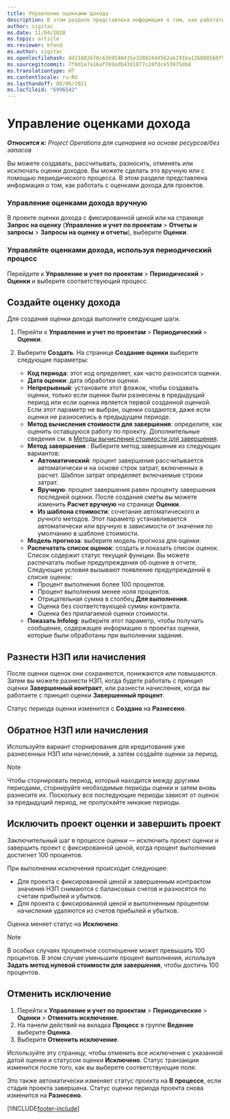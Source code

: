 ```yaml
---
title: Управление оценками дохода
description: В этом разделе представлена информация о том, как работать с оценками дохода для проектов.
author: sigitac
ms.date: 11/04/2020
ms.topic: article
ms.reviewer: kfend
ms.author: sigitac
ms.openlocfilehash: 8d118826f8c63b9540435e320924d4562ab191ba126088560f5def1c1ff0b908
ms.sourcegitcommit: 7f8d1e7a16af769adb43d1877c28fdce53975db8
ms.translationtype: HT
ms.contentlocale: ru-RU
ms.lasthandoff: 08/06/2021
ms.locfileid: "6996542"
---
```

# <a name="manage-revenue-estimates"></a>Управление оценками дохода

_**Относится к:** Project Operations для сценариев на основе ресурсов/без запасов_

Вы можете создавать, рассчитывать, разносить, отменять или исключать оценки доходов. Вы можете сделать это вручную или с помощью периодического процесса. В этом разделе представлена информация о том, как работать с оценками дохода для проектов.

### <a name="manage-revenue-estimates-manually"></a>Управление оценками дохода вручную

В проекте оценки дохода с фиксированной ценой или на странице **Запрос на оценку** (**Управление и учет по проектам** > **Отчеты и запросы** > **Запросы на оценку и отчеты**), выберите **Оценки**.

### <a name="manage-revenue-estimates-using-a-periodic-process"></a>Управляйте оценками дохода, используя периодический процесс

Перейдите к **Управление и учет по проектам** > **Периодический** > **Оценки** и выберите соответствующий процесс.

## <a name="create-a-revenue-estimate"></a>Создайте оценку дохода

Для создания оценки дохода выполните следующие шаги. 

1. Перейти к **Управление и учет по проектам** > **Периодический** > **Оценки**.
2. Выберите **Создать**. На странице **Создание оценки** выберите следующие параметры:

   - **Код периода**: этот код определяет, как часто разносятся оценки.
   - **Дата оценки**: дата обработки оценки.
   - **Непрерывный**: установите этот флажок, чтобы создавать оценки, только если оценки были разнесены в предыдущий период или если оценка является первой созданной оценкой. Если этот параметр не выбран, оценки создаются, даже если оценки не разносились в предыдущем периоде.
   - **Метод вычисления стоимости для завершения**: определите, как оценить оставшуюся работу по проекту. Дополнительные сведения см. в [Методы вычисления стоимости для завершения](cost-complete-methods.md).
   - **Метод завершения** : Выберите метод завершения из следующих вариантов:
     - **Автоматический**: процент завершения рассчитывается автоматически и на основе строк затрат, включенных в расчет. Шаблон затрат определяет включаемые строки затрат.
     - **Вручную**: процент завершения равен проценту завершения последней оценки. После создания сметы вы можете изменить **Расчет вручную** на странице **Оценки**.
     - **Из шаблона стоимости**: сочетание автоматического и ручного методов. Этот параметр устанавливается автоматически или вручную в зависимости от значения по умолчанию в шаблоне стоимости.
   - **Модель прогноза**: выберите модель прогноза для оценки.
   - **Распечатать список оценок**: создать и показать список оценок. Список содержит статус текущей функции. Вы можете распечатать любые предупреждения об оценке в отчете. Следующие условия вызывают появление предупреждений в списке оценок:
     - Процент выполнения более 100 процентов.
     - Процент выполнения менее ноля процентов.
     - Отрицательная сумма в столбец **Для выполнения**.
     - Оценка без соответствующей суммы контракта.
     - Оценка без прилагаемой оценки стоимости.
   - **Показать Infolog**: выберите этот параметр, чтобы получать сообщение, содержащее информацию о проектах оценки, которые были обработаны при выполнении задания.


## <a name="post-wip-or-accruals"></a>Разнести НЗП или начисления

После оценки оценок они сохраняются, понижаются или повышаются. Затем вы можете разнести НЗП, когда будете работать с принцип оценки **Завершенный контракт**, или разнести начисления, когда вы работаете с принцип оценки **Завершенный процент**.
  
Статус периода оценки изменится с **Создано** на **Разнесено**.

## <a name="reverse-wip-or-accruals"></a>Обратное НЗП или начисления

Используйте вариант сторнирования для кредитования уже разнесенных НЗП или начислений, а затем создайте оценки за период.

> [!NOTE]
> Чтобы сторнировать период, который находится между другими периодами, сторнируйте необходимые периоды оценки и затем вновь разнесите их. Поскольку все последующие периоды зависят от оценок за предыдущий период, не пропускайте никакие периоды.

## <a name="eliminate-the-estimate-project-and-finish-the-project"></a>Исключить проект оценки и завершить проект

Заключительный шаг в процессе оценки — исключить проект оценки и завершить проект с фиксированной ценой, когда процент выполнения достигнет 100 процентов.

При выполнении исключения происходит следующее:

- Для проекта с фиксированной ценой и завершенным контрактом значения НЗП снимаются с балансовых счетов и разносятся по счетам прибылей и убытков.
- Для проекта с фиксированной ценой и выполненным процентом начисления удаляются из счетов прибылей и убытков.

Оценка меняет статус на **Исключено**.

> [!NOTE]
> В особых случаях процентное соотношение может превышать 100 процентов. В этом случае уменьшите процент выполнения, используя **Задать метод нулевой стоимости для завершения**, чтобы достичь 100 процентов.

## <a name="reverse-elimination"></a>Отменить исключение

1. Перейти к **Управление и учет по проектам** > **Периодические** > **Оценки** > **Отменить исключение**. 
2. На панели действий на вкладка **Процесс** в группе **Ведение** выберите **Оценка**. 
3. Выберите **Отменить исключение**.

Используйте эту страницу, чтобы отменить все исключения с указанной датой оценки и статусом оценки **Исключено**. Статус транзакции изменится после того, как вы выберете соответствующие поля.

Это также автоматически изменяет статус проекта на **В процессе**, если стадия проекта завершена. Статус оценки периода проекта снова изменится на **Разнесено**.


[!INCLUDE[footer-include](../includes/footer-banner.md)]